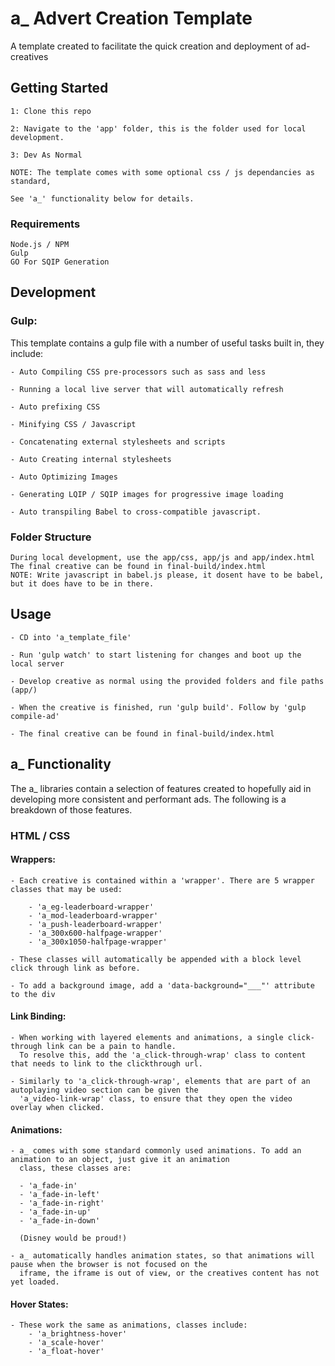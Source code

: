 # a_ Advert Creation Template

A template created to facilitate the quick creation and deployment of ad-creatives

## Getting Started 
```
1: Clone this repo

2: Navigate to the 'app' folder, this is the folder used for local development.

3: Dev As Normal

NOTE: The template comes with some optional css / js dependancies as standard, 

See 'a_' functionality below for details.
```

### Requirements 

```
Node.js / NPM
Gulp 
GO For SQIP Generation
```

## Development 

### Gulp:

This template contains a gulp file with a number of useful tasks built in, they include:

```
- Auto Compiling CSS pre-processors such as sass and less

- Running a local live server that will automatically refresh 

- Auto prefixing CSS

- Minifying CSS / Javascript

- Concatenating external stylesheets and scripts

- Auto Creating internal stylesheets

- Auto Optimizing Images 

- Generating LQIP / SQIP images for progressive image loading

- Auto transpiling Babel to cross-compatible javascript.
```

### Folder Structure 

```
During local development, use the app/css, app/js and app/index.html
The final creative can be found in final-build/index.html
NOTE: Write javascript in babel.js please, it dosent have to be babel, but it does have to be in there.
```

## Usage 

```
- CD into 'a_template_file'

- Run 'gulp watch' to start listening for changes and boot up the local server

- Develop creative as normal using the provided folders and file paths (app/)

- When the creative is finished, run 'gulp build'. Follow by 'gulp compile-ad'

- The final creative can be found in final-build/index.html
```

## a_ Functionality 

The a_ libraries contain a selection of features created to hopefully aid in developing 
more consistent and performant ads. The following is a breakdown of those features. 

### HTML / CSS

#### Wrappers: 

```
- Each creative is contained within a 'wrapper'. There are 5 wrapper classes that may be used: 

	- 'a_eg-leaderboard-wrapper'
	- 'a_mod-leaderboard-wrapper'
	- 'a_push-leaderboard-wrapper'
	- 'a_300x600-halfpage-wrapper'
	- 'a_300x1050-halfpage-wrapper'

- These classes will automatically be appended with a block level click through link as before. 

- To add a background image, add a 'data-background="___"' attribute to the div 
```

#### Link Binding:

```
- When working with layered elements and animations, a single click-through link can be a pain to handle.
  To resolve this, add the 'a_click-through-wrap' class to content that needs to link to the clickthrough url.

- Similarly to 'a_click-through-wrap', elements that are part of an autoplaying video section can be given the 
  'a_video-link-wrap' class, to ensure that they open the video overlay when clicked.
```

#### Animations: 

```
- a_ comes with some standard commonly used animations. To add an animation to an object, just give it an animation 
  class, these classes are: 

  - 'a_fade-in'
  - 'a_fade-in-left'
  - 'a_fade-in-right'
  - 'a_fade-in-up'
  - 'a_fade-in-down'

  (Disney would be proud!)

- a_ automatically handles animation states, so that animations will pause when the browser is not focused on the 
  iframe, the iframe is out of view, or the creatives content has not yet loaded. 
```

#### Hover States: 

```
- These work the same as animations, classes include: 
	- 'a_brightness-hover'
	- 'a_scale-hover'
	- 'a_float-hover'
```
